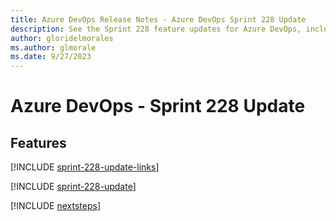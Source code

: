 ```yaml
---
title: Azure DevOps Release Notes - Azure DevOps Sprint 228 Update
description: See the Sprint 228 feature updates for Azure DevOps, including next steps.
author: gloridelmorales
ms.author: glmorale
ms.date: 9/27/2023
---
```


# Azure DevOps - Sprint 228 Update

## Features

[!INCLUDE [sprint-228-update-links](../includes/general/sprint-228-update-links.md)]

[!INCLUDE [sprint-228-update](../includes/general/sprint-228-update.md)]

[!INCLUDE [nextsteps](../includes/nextsteps.md)]
